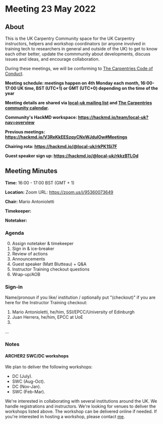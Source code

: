 # Meeting 23 May 2022

## About 

This is the UK Carpentry Community space for the UK Carpentry instructors, helpers and workshop coordinators (or anyone involved in training tech to researchers in general and outside of the UK) to get to know each other better, update the commmunity about developments, discuss issues and ideas, and encourage collaboration.
    
During these meetings, we will be conforming to [The Carpentries Code of Conduct](https://docs.carpentries.org/topic_folders/policies/code-of-conduct.html).

**Meeting schedule: meetings happen on 4th Monday each month, 16:00-17:00 UK time, BST (UTC+1) or GMT (UTC+0) depending on the time of the year**

**Meeting details are shared via [local-uk mailing list](https://carpentries.topicbox.com/groups/local-uk) and [The Carpentries community calendar](https://carpentries.org/community/#community-events).**

**Community's HackMD workspace: https://hackmd.io/team/local-uk?nav=overview**

**Previous meetings: https://hackmd.io/V3ReKkEESzqyCNxWJdulOw#Meetings**

**Chairing rota: https://hackmd.io/@local-uk/rkPK1Si7F**
    
**Guest speaker sign up: https://hackmd.io/@local-uk/rkkzBTLOd**

## Meeting Minutes
**Time:** 16:00 - 17:00 BST (GMT + 1)

**Location:** Zoom URL: https://zoom.us/j/95360073649

**Chair:** Mario Antonioletti

**Timekeeper:**

**Notetaker:** 

### Agenda
0. Assign notetaker & timekeeper
1. Sign in & ice-breaker
1. Review of actions
2. Announcements 
3. Guest speaker (Matt Blutteau) + Q&A
4. Instructor Training checkout questions
5. Wrap-up/AOB

### Sign-in

Name/pronoun if you like/ institution / optionally put "(checkout)" if you are here for the Instructor Training checkout:

1. Mario Antonioletti, he/him, SSI/EPCC/University of Edinburgh
2. Juan Herrera, he/him, EPCC at UoE
3. 
...

### Notes

#### ARCHER2 SWC/DC workshops

We plan to deliver the following workshops:
 - DC (July).
 - SWC (Aug-Oct).
 - DC (Nov-Jan).
 - SWC (Feb-Mar).

We're interested in collaborating with several institutions around the UK. We handle registrations and instructors. We're looking for venues to deliver the workshops listed above. The workshop can be delivered online if needed. If you're interested in hosting a workshop, please contact [me](https://www.epcc.ed.ac.uk/about-us/our-team/dr-juan-rodriguez-herrera).
